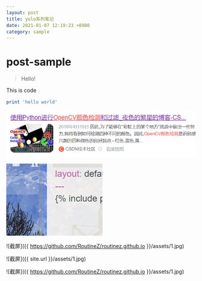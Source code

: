 ```yaml
---
layout: post
title: yolo系列笔记
date: 2021-01-07 12:19:23 +0900
category: sample
---
```

# post-sample
> Hello!

This is code
```ruby
print 'hello world'
```
![](images/1609996595574.png)


![test image](./images/1609999846584.png)




![截屏]({{ https://github.com/RoutineZ/routinez.github.io }}/assets/1.jpg)

![截屏]({{ site.url }}/assets/1.jpg)

![截屏]({{ https://github.com/RoutineZ/routinez.github.io }}/assets/1.jpg)


